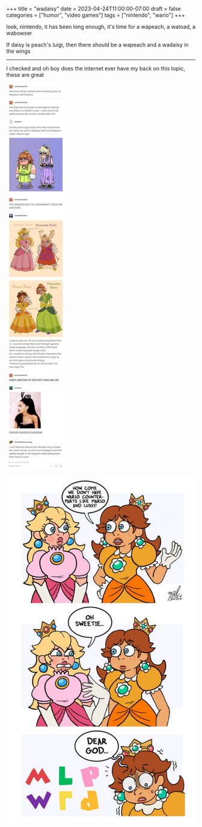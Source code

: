+++
title = "wadaisy"
date = 2023-04-24T11:00:00-07:00
draft = false
categories = ["humor", "video games"]
tags = ["nintendo", "wario"]
+++

look, nintendo, it has been long enough, it's time for a wapeach, a watoad, a wabowser

If daisy is peach's luigi, then there should be a wapeach and a wadaisy in the wings


------

I checked and oh boy does the internet ever have my back on this topic, these are great

![](./wapeach.png)

![](./ohno.png)